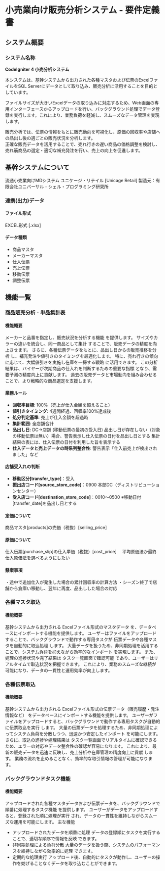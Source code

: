 # **小売業向け販売分析システム - 要件定義書**  

## **システム概要**  
### **システム名称**  
**CodeIgniter 4 小売分析システム**  

本システムは、基幹システムから出力された各種マスタおよび伝票のExcelファイルをSQL Serverにデータとして取り込み、販売分析に活用することを目的としています。  

ファイルサイズが大きいExcelデータの取り込みに対応するため、Web画面の専用インターフェースからアップロードを行い、バックグラウンド処理でデータ登録を実行します。これにより、業務負荷を軽減し、スムーズなデータ管理を実現します。  

販売分析では、伝票の情報をもとに販売動向を可視化し、原価の回収率や店舗への品出し後の週ごとの販売状況を分析します。  
正確な販売データを活用することで、売れ行きの遅い商品の価格調整を検討し、売れ筋商品の選定・適切な補充発注を行い、売上の向上を促進します。  

## **基幹システムについて**  
流通小売業向けMDシステム
ユニケージ・リテイル [Unicage Retail]
製造元：有限会社ユニバーサル・シェル・プログラミング研究所

### **連携(出力)データ**  

#### **ファイル形式**  
EXCEL形式 [.xlsx]

#### **データ種類**  
- 商品マスタ
- メーカーマスタ
- 仕入伝票
- 売上伝票
- 移動伝票
- 調整伝票


 
## **機能一覧**

### **商品販売分析 - 単品集計表**
#### **機能概要**  
メーカーと品番を指定し、販売状況を分析する機能 を提供します。
サイズやカラーの違いを統合し、同一商品として集計 することで、販売データの精度を向上させます。
さらに、各種伝票データをもとに、品出し日からの販売推移を分析 し、補充発注や値引きのタイミングを最適化します。
特に、売れ行きの傾向に応じて、大幅値引きを実施し在庫を一掃する戦略 に活用できます。
この分析結果は、バイヤーが次期商品の仕入れを判断するための重要な指標 となり、需要予測の精度向上に貢献します。
過去の販売データと市場動向を組み合わせることで、より戦略的な商品選定を支援します。

#### 業務ルール
- **回収率目標**: 100%（売上が仕入金額を超えること）
- **値引きタイミング**: 4週間経過、回収率100%達成後
- **処分判定基準**: 売上が仕入金額を超過時
- **集計範囲**: 全店舗合計
- **品出し日**: 
  DC→店舗 (移動伝票の最初の受入日)
  品出し日が存在しない（対象の移動伝票は無い）場合、警告表示し仕入伝票の日付を品出し日とする
  集計結果の表には、仕入伝票の日付を利用した旨を表示する
- **仕入データと売上データの時系列整合性**: 警告表示「仕入前売上が検出されました」など

#### 店舗受入れの判断
- **移動区分[transfer_type]**：受入
- **振出店コード[source_store_code]**：0900 本部DC（ディストリビューションセンター）
- **受入店コード[destination_store_code]**：0010～0500 ※移動日付[transfer_date]を品出し日とする

#### 定価について
商品マスタ[products]の売価（税抜）[selling_price]

#### 原価について
仕入伝票[purchase_slip]の仕入単価（税抜）[cost_price]
　平均原価法か最終仕入原価法を選べるようにしたい

#### 懸案事項
・途中で追加仕入が発生した場合の累計回収率の計算方法
・シーズン終了で店舗から倉庫い移動し、翌年に再度、品出しした場合の対応


### **各種マスタ取込**
#### **機能概要**  
基幹システムから出力される Excelファイル形式のマスタデータ を、データベースにインポートする機能を提供します。
ユーザーはファイルをアップロードすることで、バックグラウンドで動作する専用タスクが 伝票データや各種マスタを自動的に取込処理 します。
大量データを扱うため、非同期処理を活用することで、システム負荷を抑えながら効率的なインポート を実現します。
また、処理の進捗状況や完了結果は タスク一覧画面で確認可能 であり、ユーザーはリアルタイムで取込状況を把握できます。
これにより、業務のスムーズな継続が可能になり、データの一貫性と運用効率が向上します。


### **各種伝票取込**
#### **機能概要**  
基幹システムから出力される Excelファイル形式の伝票データ（販売履歴・発注情報など） をデータベースにインポートする機能を提供します。
ユーザーがファイルをアップロードすると、バックグラウンドで動作する専用タスクが自動的に伝票取込を実行 します。
大量の伝票データを処理するため、非同期処理によってシステム負荷を分散しつつ、迅速かつ安定したインポート を可能にします。
さらに、取込の進捗や処理結果は タスク一覧画面でリアルタイムに確認できる ため、エラーの対応やデータ整合性の確認が容易になります。
これにより、最新の販売データを迅速に反映し、売上分析や在庫管理の精度向上に貢献 します。
業務の流れを止めることなく、効率的な取引情報の管理が可能になります。


### **バックグラウンドタスク機能**
#### **機能概要**  
アップロードされた各種マスタデータおよび伝票データを、バックグラウンドで順番に処理するタスク機能 を提供します。
ユーザーがデータをアップロードすると、登録された順に処理が実行 され、データの一貫性を維持しながらスムーズな運用を可能にします。
主な機能
- アップロードされたデータを順番に処理
データの登録順にタスクを実行することで、適切な順序で情報を反映 できます。
- 非同期処理による負荷分散
大量のデータを扱う際、システムのパフォーマンスを維持しながら効率的に処理 できます。
- 定期的な処理実行
アップロード後、自動的にタスクが動作し、ユーザーの操作を妨げることなくデータを取り込むことができます。

